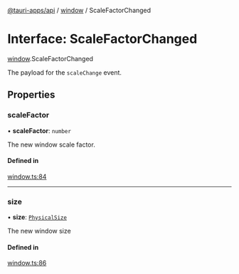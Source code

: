 [@tauri-apps/api](../README.md) / [window](../modules/window.md) / ScaleFactorChanged

# Interface: ScaleFactorChanged

[window](../modules/window.md).ScaleFactorChanged

The payload for the `scaleChange` event.

## Properties

### scaleFactor

• **scaleFactor**: `number`

The new window scale factor.

#### Defined in

[window.ts:84](https://github.com/tauri-apps/tauri/blob/7bbf167/tooling/api/src/window.ts#L84)

___

### size

• **size**: [`PhysicalSize`](../classes/window.PhysicalSize.md)

The new window size

#### Defined in

[window.ts:86](https://github.com/tauri-apps/tauri/blob/7bbf167/tooling/api/src/window.ts#L86)

